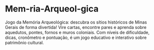 # Mem-ria-Arqueol-gica
Jogo da Memória Arqueológica: descubra os sítios históricos de Minas Gerais de forma divertida! Vire cartas, encontre pares e aprenda sobre aquedutos, pontes, fornos e muros coloniais. Com níveis de dificuldade, dicas, cronômetro e pontuação, é um jogo educativo e interativo sobre patrimônio cultural.
